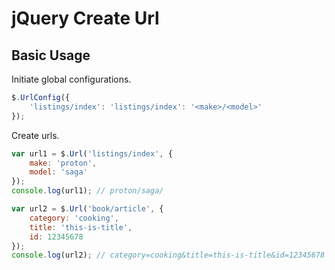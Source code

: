 # jQuery Create Url

## Basic Usage

Initiate global configurations.

```javascript
$.UrlConfig({
    'listings/index': 'listings/index': '<make>/<model>'
});
```

Create urls.

```javascript
var url1 = $.Url('listings/index', {
    make: 'proton',
    model: 'saga'
});
console.log(url1); // proton/saga/

var url2 = $.Url('book/article', {
    category: 'cooking',
    title: 'this-is-title',
    id: 12345678
});
console.log(url2); // category=cooking&title=this-is-title&id=12345678
```

